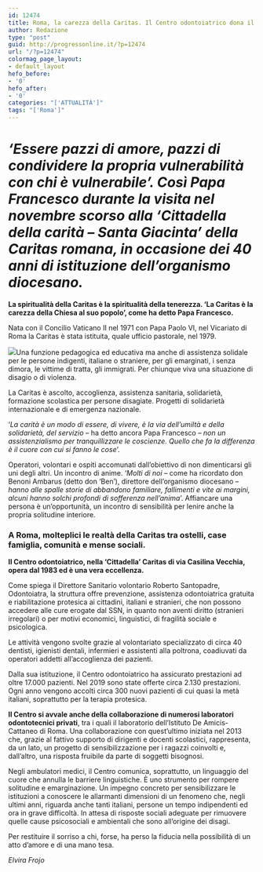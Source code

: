 ```yaml
---
id: 12474
title: Roma, la carezza della Caritas. Il Centro odontoiatrico dona il sorriso.
author: Redazione
type: "post"
guid: http://progressonline.it/?p=12474
url: "/?p=12474"
colormag_page_layout:
- default_layout
hefo_before:
- '0'
hefo_after:
- '0'
categories: "['ATTUALITÀ']"
tags: "['Roma']"
---
```


# *‘Essere pazzi di amore, pazzi di condividere la propria vulnerabilità con chi è vulnerabile’. Così Papa Francesco durante la visita nel novembre scorso alla ‘Cittadella della carità – Santa Giacinta’ della Caritas romana, in occasione dei 40 anni di istituzione dell’organismo diocesano.*

**La spiritualità della Caritas è la spiritualità della tenerezza. ‘La Caritas è la carezza della Chiesa al suo popolo’, come ha detto Papa Francesco.**

Nata con il Concilio Vaticano II nel 1971 con Papa Paolo VI, nel Vicariato di Roma la Caritas è stata istituita, quale ufficio pastorale, nel 1979.

![](https://progressonline.it/wp-content/uploads/2020/02/poor-1775239_640-300x200.jpg)Una funzione pedagogica ed educativa ma anche di assistenza solidale per le persone indigenti, italiane o straniere, per gli emarginati, i senza dimora, le vittime di tratta, gli immigrati. Per chiunque viva una situazione di disagio o di violenza.

La Caritas è ascolto, accoglienza, assistenza sanitaria, solidarietà, formazione scolastica per persone disagiate. Progetti di solidarietà internazionale e di emergenza nazionale.

‘*La carità è un modo di essere, di vivere, è la via dell’umiltà e della solidarietà, del servizio* – ha detto ancora Papa Francesco – *non un assistenzialismo per tranquillizzare le coscienze. Quello che fa la differenza è il cuore con cui si fanno le cose*’.

Operatori, volontari e ospiti accomunati dall’obiettivo di non dimenticarsi gli uni degli altri. Un incontro di anime. ‘*Molti di noi* – come ha ricordato don Benoni Ambarus (detto don ‘Ben’), direttore dell’organismo diocesano – *hanno alle spalle storie di abbandono familiare, fallimenti e vite ai margini, alcuni hanno solchi profondi di sofferenza nell’anima*’. Affiancare una persona è un’opportunità, un incontro di sensibilità per lenire anche la propria solitudine interiore.

### A Roma, molteplici le realtà della Caritas tra ostelli, case famiglia, comunità e mense sociali.

**Il Centro odontoiatrico, nella ‘Cittadella’ Caritas di via Casilina Vecchia, opera dal 1983 ed è una vera eccellenza.**

Come spiega il Direttore Sanitario volontario Roberto Santopadre, Odontoiatra, la struttura offre prevenzione, assistenza odontoiatrica gratuita e riabilitazione protesica ai cittadini, italiani e stranieri, che non possono accedere alle cure erogate dal SSN, in quanto non aventi diritto (stranieri irregolari) o per motivi economici, linguistici, di fragilità sociale e psicologica.

Le attività vengono svolte grazie al volontariato specializzato di circa 40 dentisti, igienisti dentali, infermieri e assistenti alla poltrona, coadiuvati da operatori addetti all’accoglienza dei pazienti.

Dalla sua istituzione, il Centro odontoiatrico ha assicurato prestazioni ad oltre 17.000 pazienti. Nel 2019 sono state offerte circa 2.130 prestazioni. Ogni anno vengono accolti circa 300 nuovi pazienti di cui quasi la metà italiani, soprattutto per la terapia protesica.

**Il Centro si avvale anche della collaborazione di numerosi laboratori odontotecnici privati**, tra i quali il laboratorio dell’Istituto De Amicis-Cattaneo di Roma. Una collaborazione con quest’ultimo iniziata nel 2013 che, grazie al fattivo supporto di dirigenti e docenti scolastici, rappresenta, da un lato, un progetto di sensibilizzazione per i ragazzi coinvolti e, dall’altro, una risposta fruibile da parte di soggetti bisognosi.

Negli ambulatori medici, il Centro comunica, soprattutto, un linguaggio del cuore che annulla le barriere linguistiche. È uno strumento per rompere solitudine e emarginazione. Un impegno concreto per sensibilizzare le istituzioni a conoscere le allarmanti dimensioni di un fenomeno che, negli ultimi anni, riguarda anche tanti italiani, persone un tempo indipendenti ed ora in grave difficoltà. In attesa di risposte sociali adeguate per rimuovere quelle cause psicosociali e ambientali che sono all’origine dei disagi.

Per restituire il sorriso a chi, forse, ha perso la fiducia nella possibilità di un atto d’amore e di una mano tesa.

*Elvira Frojo*